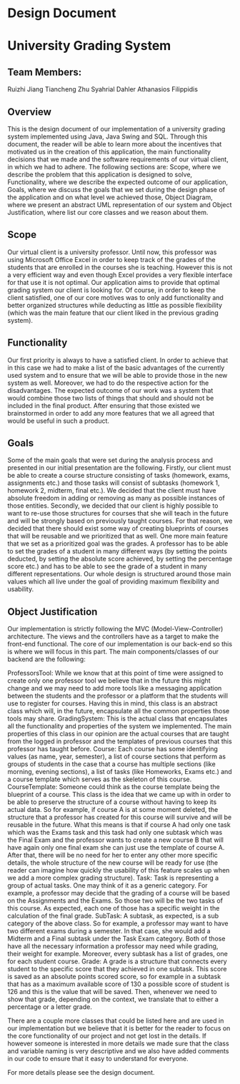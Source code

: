 # Design Document
# University Grading System

## Team Members:
Ruizhi Jiang
Tiancheng Zhu
Syahrial Dahler
Athanasios Filippidis







## Overview
This is the design document of our implementation of a university grading system implemented using Java, Java Swing and SQL. Through this document, the reader will be able to learn more about the incentives that motivated us in the creation of this application, the main functionality decisions that we made and the software requirements of our virtual client, in which we had to adhere. The following sections are: Scope, where we describe the problem that this application is designed to solve, Functionality, where we describe the expected outcome of our application, Goals, where we discuss the goals that we set during the design phase of the application and on what level we achieved those, Object Diagram, where we present an abstract UML representation of our system and Object Justification, where list our core classes and we reason about them.

## Scope
Our virtual client is a university professor. Until now, this professor was using Microsoft Office Excel in order to keep track of the grades of the students that are enrolled in the courses she is teaching. However this is not a very efficient way and even though Excel provides a very flexible interface for that use it is not optimal. Our application aims to provide that optimal grading system our client is looking for. Of course, in order to keep the client satisfied, one of our core motives was to only add functionality and better organized structures while deducting as little as possible flexibility (which was the main feature that our client liked in the previous grading system).

## Functionality
Our first priority is always to have a satisfied client. In order to achieve that in this case we had to make a list of the basic advantages of the currently used system and to ensure that we will be able to provide those in the new system as well. Moreover, we had to do the respective action for the disadvantages. The expected outcome of our work was a system that would combine those two lists of things that should and should not be included in the final product. After ensuring that those existed we brainstormed in order to add any more features that we all agreed that would be useful in such a product.

## Goals
Some of the main goals that were set during the analysis process and presented in our initial presentation are the following. Firstly, our client must be able to create a course structure consisting of tasks (homework, exams, assignments etc.) and those tasks will consist of subtasks (homework 1, homework 2, midterm, final etc.). We decided that the client must have absolute freedom in adding or removing as many as possible instances of those entities. Secondly, we decided that our client is highly possible to want to re-use those structures for courses that she will teach in the future and will be strongly based on previously taught courses. For that reason, we decided that there should exist some way of creating blueprints of courses that will be reusable and we prioritized that as well. One more main feature that we set as a prioritized goal was the grades. A professor has to be able to set the grades of a student in many different ways (by setting the points deducted, by setting the absolute score achieved, by setting the percentage score etc.) and has to be able to see the grade of a student in many different representations. Our whole design is structured around those main values which all live under the goal of providing maximum flexibility and usability.

## Object Justification
Our implementation is strictly following the MVC (Model-View-Controller) architecture. The views and the controllers have as a target to make the front-end functional. The core of our implementation is our back-end so this is where we will focus in this part. The main components/classes of our backend are the following:

ProfessorsTool: While we know that at this point of time were assigned to create only one professor tool we believe that in the future this might change and we may need to add more tools like a messaging application between the students and the professor or a platform that the students will use to register for courses. Having this in mind, this class is an abstract class which will, in the future, encapsulate all the common properties those tools may share.
GradingSystem: This is the actual class that encapsulates all the functionality and properties of the system we implemented. The main properties of this class in our opinion are the actual courses that are taught from the logged in professor and the templates of previous courses that this professor has taught before.
Course: Each course has some identifying values (as name, year, semester), a list of course sections that perform as groups of students in the case that a course has multiple sections (like morning, evening sections), a list of tasks (like Homeworks, Exams etc.) and a course template which serves as the skeleton of this course.
CourseTemplate: Someone could think as the course template being the blueprint of a course. This class is the idea that we came up with in order to be able to preserve the structure of a course without having to keep its actual data. So for example, if course A is at some moment deleted, the structure that a professor has created for this course will survive and will be reusable in the future. What this means is that if course A had only one task which was the Exams task and this task had only one subtask which was the Final Exam and the professor wants to create a new course B that will have again only one final exam she can just use the template of course A. After that, there will be no need for her to enter any other more specific details, the whole structure of the new course will be ready for use (the reader can imagine how quickly the usability of this feature scales up when we add a more complex grading structure).
Task: Task is representing a group of actual tasks. One may think of it as a generic category. For example, a professor may decide that the grading of a course will be based on the Assignments and the Exams. So those two will be the two tasks of this course. As expected, each one of those has a specific weight in the calculation of the final grade.
SubTask: A subtask, as expected, is a sub category of the above class. So for example, a professor may want to have two different exams during a semester. In that case, she would add a Midterm and a Final subtask under the Task Exam category. Both of those have all the necessary information a professor may need while grading, their weight for example. Moreover, every subtask has a list of grades, one for each student course.
Grade: A grade is a structure that connects every student to the specific score that they achieved in one subtask. This score is saved as an absolute points scored score, so for example in a subtask that has as a maximum available score of 130 a possible score of student is 126 and this is the value that will be saved. Then, whenever we need to show that grade, depending on the context, we translate that to either a percentage or a letter grade.

There are a couple more classes that could be listed here and are used in our implementation but we believe that it is better for the reader to focus on the core functionality of our project and not get lost in the details. If however someone is interested in more details we made sure that the class and variable naming is very descriptive and we also have added comments in our code to ensure that it easy to understand for everyone.

For more details please see the design document.
